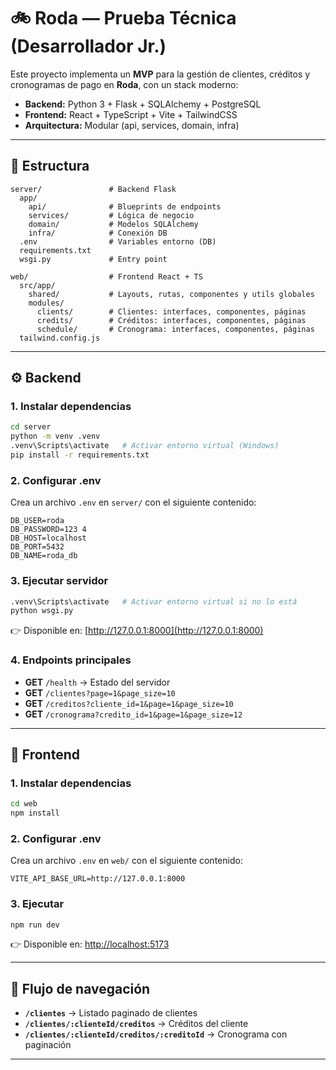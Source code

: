 # 🚲 Roda — Prueba Técnica (Desarrollador Jr.)

Este proyecto implementa un **MVP** para la gestión de clientes, créditos y cronogramas de pago en **Roda**, con un stack moderno:

- **Backend:** Python 3 + Flask + SQLAlchemy + PostgreSQL  
- **Frontend:** React + TypeScript + Vite + TailwindCSS  
- **Arquitectura:** Modular (api, services, domain, infra)

---

## 📂 Estructura

```
server/               # Backend Flask
  app/
    api/              # Blueprints de endpoints
    services/         # Lógica de negocio
    domain/           # Modelos SQLAlchemy
    infra/            # Conexión DB
  .env                # Variables entorno (DB)
  requirements.txt
  wsgi.py             # Entry point

web/                  # Frontend React + TS
  src/app/
    shared/           # Layouts, rutas, componentes y utils globales
    modules/
      clients/        # Clientes: interfaces, componentes, páginas
      credits/        # Créditos: interfaces, componentes, páginas
      schedule/       # Cronograma: interfaces, componentes, páginas
  tailwind.config.js
```

---

## ⚙️ Backend

### 1. Instalar dependencias
```bash
cd server
python -m venv .venv
.venv\Scripts\activate   # Activar entorno virtual (Windows)
pip install -r requirements.txt
```

### 2. Configurar .env
Crea un archivo `.env` en `server/` con el siguiente contenido:
```
DB_USER=roda
DB_PASSWORD=123 4
DB_HOST=localhost
DB_PORT=5432
DB_NAME=roda_db
```

### 3. Ejecutar servidor
```bash
.venv\Scripts\activate   # Activar entorno virtual si no lo está
python wsgi.py
```

👉 Disponible en: [http://127.0.0.1:8000](http://127.0.0.1:8000)

### 4. Endpoints principales
- **GET** `/health` → Estado del servidor
- **GET** `/clientes?page=1&page_size=10`
- **GET** `/creditos?cliente_id=1&page=1&page_size=10`
- **GET** `/cronograma?credito_id=1&page=1&page_size=12`

---

## 🎨 Frontend

### 1. Instalar dependencias
```bash
cd web
npm install
```

### 2. Configurar .env
Crea un archivo `.env` en `web/` con el siguiente contenido:
```
VITE_API_BASE_URL=http://127.0.0.1:8000
```

### 3. Ejecutar
```bash
npm run dev
```

👉 Disponible en: [http://localhost:5173](http://localhost:5173)

---

## 🚦 Flujo de navegación

- **`/clientes`** → Listado paginado de clientes  
- **`/clientes/:clienteId/creditos`** → Créditos del cliente  
- **`/clientes/:clienteId/creditos/:creditoId`** → Cronograma con paginación  

---